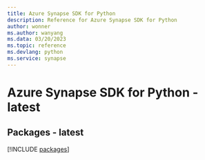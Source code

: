 ```yaml
---
title: Azure Synapse SDK for Python
description: Reference for Azure Synapse SDK for Python
author: wonner
ms.author: wanyang
ms.data: 03/20/2023
ms.topic: reference
ms.devlang: python
ms.service: synapse
---
```

# Azure Synapse SDK for Python - latest
## Packages - latest
[!INCLUDE [packages](synapse-index.md)]